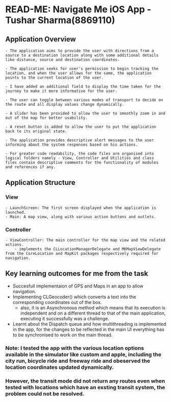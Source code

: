 # READ-ME: Navigate Me iOS App - Tushar Sharma(8869110)

## Application Overview

    - The application aims to provide the user with directions from a source to a destination location along with some additional details like distance, source and destination coordinates.
    
    - The application seeks for user's permission to begin tracking the location, and when the user allows for the same, the application points to the current location of the user.
    
    - I have added an additional field to display the time taken for the journey to make it more informative for the user.
    
    - The user can toggle between various modes of transport to decide on the route and all display values change dynamically.
    
    - A slider has been provided to allow the user to smoothly zoom in and out of the map for better usability.
    
    - A reset button is added to allow the user to put the application back to its original state.
    
    - The application provides descriptive alert messages to the user informing about the system responses based on his actions.

    - For greater code readability, the code files are organised into logical folders namely - View, Controller and Utilities and class files contain descriptive comments for the functionality of modules and references if any.

## Application Structure
    
### View
    - LaunchScreen: The first screen displayed when the application is launched.
    - Main: A map view, along with various action buttons and outlets.

### Controller
    - ViewController: The main controller for the map view and the related actions.
        - implements the CLLocationManagerDelegate and MKMapViewDelegate from the CoreLocation and MapKit packages respectively required for navigation.
        
## Key learning outcomes for me from the task

- Succesfull implementaion of GPS and Maps in an app to allow navigation.
- Implementing CLGeocoder() which converts a text into the corresponding coordinates out of the box.
    - also, it is an Asynchronous method which means that its execution is independent and on a different thread to that of the main application, executing it successfully was a challenge.
- Learnt about the Dispatch queue and how multithreading is implemented in the app, for the changes to be reflected in the main UI everything has to be synchronised to work on the main thread.

### Note: I tested the app with the various location options available in the simulator like custom and apple, including the city run, bicycle ride and freeway ride and obeserved the location coordinates updated dynamically.

### However, the transit mode did not return any routes even when tested with locations which have an exsting transit system, the problem could not be resolved.
    
        
        
